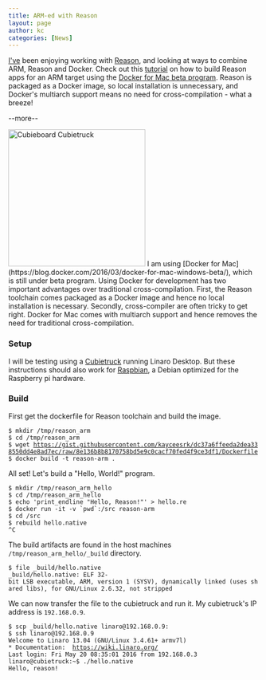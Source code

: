 ```yaml
---
title: ARM-ed with Reason
layout: page
author: kc
categories: [News]
---
```


[I've](/wiki/User%3AKayceesrk "wikilink") been enjoying working with
[Reason](/wiki/Reason "wikilink"), and looking at ways to combine ARM, Reason
and Docker. Check out this
[tutorial](http://kcsrk.info/reason/arm/2016/05/16/armed-with-reason/)
on how to build Reason apps for an ARM target using the [Docker for Mac
beta
program](https://ocaml.io/w/Blog:News/Docker_for_Mac_and_Windows_Beta).
Reason is packaged as a Docker image, so local installation is
unnecessary, and Docker's multiarch support means no need for
cross-compilation - what a breeze!

--more--

<img src="Cubietruck.jpg" title="fig:Cubieboard Cubietruck" alt="Cubieboard Cubietruck" width="275" />
I am using [Docker for
Mac](https://blog.docker.com/2016/03/docker-for-mac-windows-beta/),
which is still under beta program. Using Docker for development has two
important advantages over traditional cross-compilation. First, the
Reason toolchain comes packaged as a Docker image and hence no local
installation is necessary. Secondly, cross-compiler are often tricky to
get right. Docker for Mac comes with multiarch support and hence removes
the need for traditional cross-compilation.

### Setup

I will be testing using a
[Cubietruck](https://en.wikipedia.org/wiki/Cubieboard) running Linaro
Desktop. But these instructions should also work for
[Raspbian](https://www.raspbian.org/), a Debian optimized for the
Raspberry pi hardware.

### Build

First get the dockerfile for Reason toolchain and build the image.

`$ mkdir /tmp/reason_arm`  
`$ cd /tmp/reason_arm`  
`$ wget `[`https://gist.githubusercontent.com/kayceesrk/dc37a6ffeeda2dea338550dd4e8ad7ec/raw/8e136b8b8170758bd5e9c0cacf70fed4f9ce3df1/Dockerfile`](https://gist.githubusercontent.com/kayceesrk/dc37a6ffeeda2dea338550dd4e8ad7ec/raw/8e136b8b8170758bd5e9c0cacf70fed4f9ce3df1/Dockerfile)  
`$ docker build -t reason-arm .`

All set! Let's build a "Hello, World!" program.

`$ mkdir /tmp/reason_arm_hello`  
`$ cd /tmp/reason_arm_hello`  
`$ echo 'print_endline "Hello, Reason!"' > hello.re`  
`` $ docker run -it -v `pwd`:/src reason-arm ``  
`$ cd /src`  
`$ rebuild hello.native`  
`^C`

The build artifacts are found in the host machines
`/tmp/reason_arm_hello/_build` directory.

`$ file _build/hello.native`  
`_build/hello.native: ELF 32-bit LSB executable, ARM, version 1 (SYSV), dynamically linked (uses shared libs), for GNU/Linux 2.6.32, not stripped`

We can now transfer the file to the cubietruck and run it. My
cubietruck's IP address is `192.168.0.9`.

`$ scp _build/hello.native linaro@192.168.0.9:`  
`$ ssh linaro@192.168.0.9`  
`Welcome to Linaro 13.04 (GNU/Linux 3.4.61+ armv7l)`  
`* Documentation:  `[`https://wiki.linaro.org/`](https://wiki.linaro.org/)  
`Last login: Fri May 20 08:35:01 2016 from 192.168.0.3`  
`linaro@cubietruck:~$ ./hello.native`  
`Hello, reason!`
